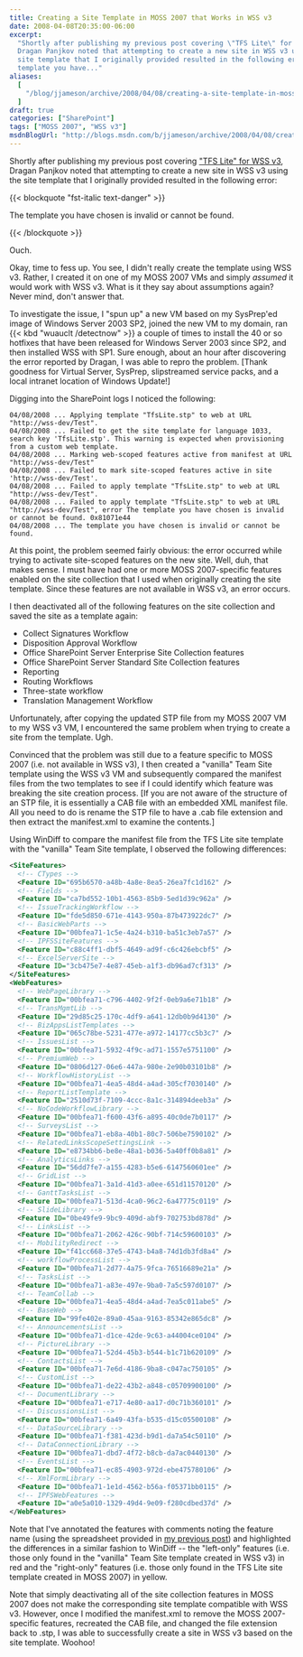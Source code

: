 ```yaml
---
title: Creating a Site Template in MOSS 2007 that Works in WSS v3
date: 2008-04-08T20:35:00-06:00
excerpt:
  "Shortly after publishing my previous post covering \"TFS Lite\" for WSS v3 ,
  Dragan Panjkov noted that attempting to create a new site in WSS v3 using the
  site template that I originally provided resulted in the following error: The
  template you have..."
aliases:
  [
    "/blog/jjameson/archive/2008/04/08/creating-a-site-template-in-moss-2007-that-works-in-wss-v3.aspx",
  ]
draft: true
categories: ["SharePoint"]
tags: ["MOSS 2007", "WSS v3"]
msdnBlogUrl: "http://blogs.msdn.com/b/jjameson/archive/2008/04/08/creating-a-site-template-in-moss-2007-that-works-in-wss-v3.aspx"
---
```


Shortly after publishing my previous post covering
["TFS Lite" for WSS v3](/blog/jjameson/2008/04/07/tfs-lite-for-wss-v3), Dragan
Panjkov noted that attempting to create a new site in WSS v3 using the site
template that I originally provided resulted in the following error:

{{< blockquote "fst-italic text-danger" >}}

The template you have chosen is invalid or cannot be found.

{{< /blockquote >}}

Ouch.

Okay, time to fess up. You see, I didn't really create the template using WSS
v3. Rather, I created it on one of my MOSS 2007 VMs and simply *assumed* it
would work with WSS v3. What is it they say about assumptions again? Never mind,
don't answer that.

To investigate the issue, I "spun up" a new VM based on my SysPrep'ed image of
Windows Server 2003 SP2, joined the new VM to my domain, ran {{< kbd
"wuauclt /detectnow" >}} a couple of times to install the 40 or so hotfixes that
have been released for Windows Server 2003 since SP2, and then installed WSS
with SP1. Sure enough, about an hour after discovering the error reported by
Dragan, I was able to repro the problem. [Thank goodness for Virtual Server,
SysPrep, slipstreamed service packs, and a local intranet location of Windows
Update!]

Digging into the SharePoint logs I noticed the following:

```Text
04/08/2008 ... Applying template "TfsLite.stp" to web at URL "http://wss-dev/Test".
04/08/2008 ... Failed to get the site template for language 1033, search key 'TfsLite.stp'. This warning is expected when provisioning from a custom web template.
04/08/2008 ... Marking web-scoped features active from manifest at URL "http://wss-dev/Test"
04/08/2008 ... Failed to mark site-scoped features active in site 'http://wss-dev/Test'.
04/08/2008 ... Failed to apply template "TfsLite.stp" to web at URL "http://wss-dev/Test".
04/08/2008 ... Failed to apply template "TfsLite.stp" to web at URL "http://wss-dev/Test", error The template you have chosen is invalid or cannot be found. 0x81071e44
04/08/2008 ... The template you have chosen is invalid or cannot be found.
```

At this point, the problem seemed fairly obvious: the error occurred while
trying to activate site-scoped features on the new site. Well, duh, that makes
sense. I must have had one or more MOSS 2007-specific features enabled on the
site collection that I used when originally creating the site template. Since
these features are not available in WSS v3, an error occurs.

I then deactivated all of the following features on the site collection and
saved the site as a template again:

- Collect Signatures Workflow
- Disposition Approval Workflow
- Office SharePoint Server Enterprise Site Collection features
- Office SharePoint Server Standard Site Collection features
- Reporting
- Routing Workflows
- Three-state workflow
- Translation Management Workflow

Unfortunately, after copying the updated STP file from my MOSS 2007 VM to my WSS
v3 VM, I encountered the same problem when trying to create a site from the
template. Ugh.

Convinced that the problem was still due to a feature specific to MOSS 2007
(i.e. not available in WSS v3), I then created a "vanilla" Team Site template
using the WSS v3 VM and subsequently compared the manifest files from the two
templates to see if I could identify which feature was breaking the site
creation process. [If you are not aware of the structure of an STP file, it is
essentially a CAB file with an embedded XML manifest file. All you need to do is
rename the STP file to have a .cab file extension and then extract the
manifest.xml to examine the contents.]

Using WinDiff to compare the manifest file from the TFS Lite site template with
the "vanilla" Team Site template, I observed the following differences:

```XML
<SiteFeatures>
  <!-- CTypes -->
  <Feature ID="695b6570-a48b-4a8e-8ea5-26ea7fc1d162" />
  <!-- Fields -->
  <Feature ID="ca7bd552-10b1-4563-85b9-5ed1d39c962a" />
  <!-- IssueTrackingWorkflow -->
  <Feature ID="fde5d850-671e-4143-950a-87b473922dc7" />
  <!-- BasicWebParts -->
  <Feature ID="00bfea71-1c5e-4a24-b310-ba51c3eb7a57" />
  <!-- IPFSSiteFeatures -->
  <Feature ID="c88c4ff1-dbf5-4649-ad9f-c6c426ebcbf5" />
  <!-- ExcelServerSite -->
  <Feature ID="3cb475e7-4e87-45eb-a1f3-db96ad7cf313" />
</SiteFeatures>
<WebFeatures>
  <!-- WebPageLibrary -->
  <Feature ID="00bfea71-c796-4402-9f2f-0eb9a6e71b18" />
  <!-- TransMgmtLib -->
  <Feature ID="29d85c25-170c-4df9-a641-12db0b9d4130" />
  <!-- BizAppsListTemplates -->
  <Feature ID="065c78be-5231-477e-a972-14177cc5b3c7" />
  <!-- IssuesList -->
  <Feature ID="00bfea71-5932-4f9c-ad71-1557e5751100" />
  <!-- PremiumWeb -->
  <Feature ID="0806d127-06e6-447a-980e-2e90b03101b8" />
  <!-- WorkflowHistoryList -->
  <Feature ID="00bfea71-4ea5-48d4-a4ad-305cf7030140" />
  <!-- ReportListTemplate -->
  <Feature ID="2510d73f-7109-4ccc-8a1c-314894deeb3a" />
  <!-- NoCodeWorkflowLibrary -->
  <Feature ID="00bfea71-f600-43f6-a895-40c0de7b0117" />
  <!-- SurveysList -->
  <Feature ID="00bfea71-eb8a-40b1-80c7-506be7590102" />
  <!-- RelatedLinksScopeSettingsLink -->
  <Feature ID="e8734bb6-be8e-48a1-b036-5a40ff0b8a81" />
  <!-- AnalyticsLinks -->
  <Feature ID="56dd7fe7-a155-4283-b5e6-6147560601ee" />
  <!-- GridList -->
  <Feature ID="00bfea71-3a1d-41d3-a0ee-651d11570120" />
  <!-- GanttTasksList -->
  <Feature ID="00bfea71-513d-4ca0-96c2-6a47775c0119" />
  <!-- SlideLibrary -->
  <Feature ID="0be49fe9-9bc9-409d-abf9-702753bd878d" />
  <!-- LinksList -->
  <Feature ID="00bfea71-2062-426c-90bf-714c59600103" />
  <!-- MobilityRedirect -->
  <Feature ID="f41cc668-37e5-4743-b4a8-74d1db3fd8a4" />
  <!-- workflowProcessList -->
  <Feature ID="00bfea71-2d77-4a75-9fca-76516689e21a" />
  <!-- TasksList -->
  <Feature ID="00bfea71-a83e-497e-9ba0-7a5c597d0107" />
  <!-- TeamCollab -->
  <Feature ID="00bfea71-4ea5-48d4-a4ad-7ea5c011abe5" />
  <!-- BaseWeb -->
  <Feature ID="99fe402e-89a0-45aa-9163-85342e865dc8" />
  <!-- AnnouncementsList -->
  <Feature ID="00bfea71-d1ce-42de-9c63-a44004ce0104" />
  <!-- PictureLibrary -->
  <Feature ID="00bfea71-52d4-45b3-b544-b1c71b620109" />
  <!-- ContactsList -->
  <Feature ID="00bfea71-7e6d-4186-9ba8-c047ac750105" />
  <!-- CustomList -->
  <Feature ID="00bfea71-de22-43b2-a848-c05709900100" />
  <!-- DocumentLibrary -->
  <Feature ID="00bfea71-e717-4e80-aa17-d0c71b360101" />
  <!-- DiscussionsList -->
  <Feature ID="00bfea71-6a49-43fa-b535-d15c05500108" />
  <!-- DataSourceLibrary -->
  <Feature ID="00bfea71-f381-423d-b9d1-da7a54c50110" />
  <!-- DataConnectionLibrary -->
  <Feature ID="00bfea71-dbd7-4f72-b8cb-da7ac0440130" />
  <!-- EventsList -->
  <Feature ID="00bfea71-ec85-4903-972d-ebe475780106" />
  <!-- XmlFormLibrary -->
  <Feature ID="00bfea71-1e1d-4562-b56a-f05371bb0115" />
  <!-- IPFSWebFeatures -->
  <Feature ID="a0e5a010-1329-49d4-9e09-f280cdbed37d" />
</WebFeatures>
```

Note that I've annotated the features with comments noting the feature name
(using the spreadsheet provided in
[my previous post](/blog/jjameson/2008/04/08/enumerating-feature-definitions-in-wss-v3-and-moss-2007))
and highlighted the differences in a similar fashion to WinDiff -- the
"left-only" features (i.e. those only found in the "vanilla" Team Site template
created in WSS v3) in red and the "right-only" features (i.e. those only found
in the TFS Lite site template created in MOSS 2007) in yellow.

Note that simply deactivating all of the site collection features in MOSS 2007
does not make the corresponding site template compatible with WSS v3. However,
once I modified the manifest.xml to remove the MOSS 2007-specific features,
recreated the CAB file, and changed the file extension back to .stp, I was able
to successfully create a site in WSS v3 based on the site template. Woohoo!
